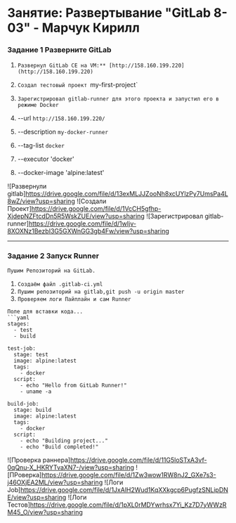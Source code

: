# Занятие: Развертывание "GitLab 8-03" - Марчук Кирилл

### Задание 1 Разверните GitLab 
 

1.  `Развернул GitLab CE на VM:** [http://158.160.199.220](http://158.160.199.220)`
2. `Создал тестовый проект `my-first-project`
3.  `Зарегистрировал gitlab-runner для этого проекта и запустил его в режиме Docker`

1.   --url `http://158.160.199.220/`
2.   --description `my-docker-runner`
3.   --tag-list `docker`
4.   --executor 'docker'
5.   --docker-image 'alpine:latest'

![Развернули gitlab]https://drive.google.com/file/d/13exMLJJZooNh8xcUYlzPy7UmsPa4L8wZ/view?usp=sharing
![Создали Проект]https://drive.google.com/file/d/1VcCH5gfhp-XjdepNZFtcdDn5R5WskZUE/view?usp=sharing
![Зарегистрировал gitlab-runner]https://drive.google.com/file/d/1wIjv-8XOXNz1BezbI3G5GXWnGG3gb4Fw/view?usp=sharing

---

### Задание 2 Запуск Runner

`Пушим Репозиторий на GitLab.`

1. `Создаём файл .gitlab-ci.yml`
2.  `Пушим репозиторий на gitlab,git push -u origin master`
3. `Проверяем логи Пайплайн и сам Runner`


```
Поле для вставки кода...
```yaml
stages:
  - test
  - build

test-job:
  stage: test
  image: alpine:latest
  tags:
    - docker
  script:
    - echo "Hello from GitLab Runner!"
    - uname -a

build-job:
  stage: build
  image: alpine:latest
  tags:
    - docker
  script:
    - echo "Building project..."
    - echo "Build completed!"
```


![Проверка раннера]https://drive.google.com/file/d/11G5loSTxA3vf-0qQnu-X_HKRYTvaXN7-/view?usp=sharing
![ПРоверка]https://drive.google.com/file/d/1Zw3wow1RW8nJ2_GXe7s3-j46OXjEA2ML/view?usp=sharing
![Логи Job]https://drive.google.com/file/d/1JxAlH2Wud1KqXXkgcp6PugfzSNLipDNE/view?usp=sharing
![Логи Тестов]https://drive.google.com/file/d/1pXL0rMDYwrhsx7Yi_Kz7D7yWWzRM45_O/view?usp=sharing



